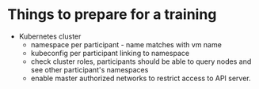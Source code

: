 # Things to prepare for a training
* Kubernetes cluster
  * namespace per participant - name matches with vm name
  * kubeconfig per participant linking to namespace
  * check cluster roles, participants should be able to query nodes and see other participant's namespaces
  * enable master authorized networks to restrict access to API server.
